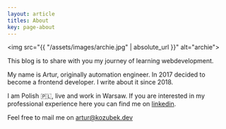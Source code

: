 ```yaml
---
layout: article
titles: About
key: page-about
---
```


<img src="{{ "/assets/images/archie.jpg" | absolute_url }}" alt="archie"> 

This blog is to share with you my journey of learning webdevelopment.

My name is Artur, originally automation engineer. In 2017 decided to become a frontend developer. I write about it since 2018.

I am Polish 🇵🇱, live and work in Warsaw. If you are interested in my professional experience here you can find me on [linkedin](https://www.linkedin.com/in/arturkozubek/).

Feel free to mail me on <a HREF="mailto:artur@kozubek.dev">artur@kozubek.dev</a>
